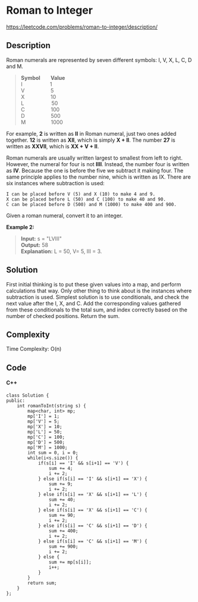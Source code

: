 # Roman to Integer
<https://leetcode.com/problems/roman-to-integer/description/>

## Description
Roman numerals are represented by seven different symbols: I, V, X, L, C, D and M.

>**Symbol**&emsp;&emsp;**Value**  
I&emsp;&emsp;&emsp;&emsp;&emsp;&nbsp;1  
V&emsp;&emsp;&emsp;&emsp;&emsp;5  
X&emsp;&emsp;&emsp;&emsp;&emsp;10  
L&emsp;&emsp;&emsp;&emsp;&emsp;&nbsp;50  
C&emsp;&emsp;&emsp;&emsp;&emsp;100  
D&emsp;&emsp;&emsp;&emsp;&emsp;500  
M&emsp;&emsp;&emsp;&emsp;&nbsp;&nbsp;&nbsp;1000

For example, **2** is written as **II** in Roman numeral, just two ones added together. **12** is written as **XII**, which is simply **X + II**. The number **27** is written as **XXVII**, which is **XX + V + II**.

Roman numerals are usually written largest to smallest from left to right. However, the numeral for four is not **IIII**. Instead, the number four is written as **IV**. Because the one is before the five we subtract it making four. The same principle applies to the number nine, which is written as IX. There are six instances where subtraction is used:

    I can be placed before V (5) and X (10) to make 4 and 9. 
    X can be placed before L (50) and C (100) to make 40 and 90. 
    C can be placed before D (500) and M (1000) to make 400 and 900.

Given a roman numeral, convert it to an integer.

**Example 2:**

>**Input:** s = "LVIII"  
**Output:** 58  
**Explanation:** L = 50, V= 5, III = 3.  


## Solution
First initial thinking is to put these given values into a map, and perform calculations that way. Only other thing to think about is the instances where subtraction is used. Simplest solution is to use conditionals, and check the next value after the I, X, and C. Add the corresponding values gathered from these conditionals to the total sum, and index correctly based on the number of checked positions. Return the sum.

## Complexity
Time Complexity: O(n) 

## Code
#### C++
    class Solution {
    public:
        int romanToInt(string s) {
            map<char, int> mp;
            mp['I'] = 1;
            mp['V'] = 5;
            mp['X'] = 10;
            mp['L'] = 50;
            mp['C'] = 100;
            mp['D'] = 500;
            mp['M'] = 1000;
            int sum = 0, i = 0;
            while(i<s.size()) {
                if(s[i] == 'I' && s[i+1] == 'V') {
                    sum += 4;
                    i += 2;
                } else if(s[i] == 'I' && s[i+1] == 'X') {
                    sum += 9;
                    i += 2;
                } else if(s[i] == 'X' && s[i+1] == 'L') {
                    sum += 40;
                    i += 2;
                } else if(s[i] == 'X' && s[i+1] == 'C') {
                    sum += 90;
                    i += 2;
                } else if(s[i] == 'C' && s[i+1] == 'D') {
                    sum += 400;
                    i += 2;
                } else if(s[i] == 'C' && s[i+1] == 'M') {
                    sum += 900;
                    i += 2;
                } else {
                    sum += mp[s[i]];
                    i++;
                }
            }
            return sum;
        }
    };